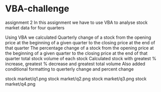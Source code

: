 # VBA-challenge
assignment 2
In this assignment we have to use VBA to analyse stock market data for four quarters

Using VBA we calculated 
    Quarterly change of a stock from the opening price at the beginning of a given quarter to the closing price at the end of that quarter
    The percentage change of a stock from the opening price at the beginning of a given quarter to the closing price at the end of that quarter
    total stock volume of each stock
    Calculated stock with greatest % increase, greatest % decrease and greatest total volume
    Also added conditional formatting to querterly change and percent change

stock market/q1.png
stock market/q2.png
stock market/q3.png
stock market/q4.png